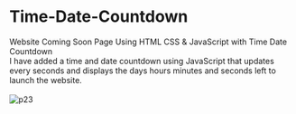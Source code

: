 # Time-Date-Countdown
Website Coming Soon Page Using HTML CSS &amp; JavaScript with Time Date Countdown <br>
I have added a time and date countdown using JavaScript that updates every seconds and displays the days hours minutes and seconds left to launch the website. <br> <br>
![p23](https://user-images.githubusercontent.com/90318905/173011501-882487a6-2655-4f80-8021-1db159b97dd3.jpg)

